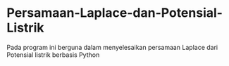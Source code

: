 # Persamaan-Laplace-dan-Potensial-Listrik
Pada program ini berguna dalam menyelesaikan persamaan Laplace dari Potensial listrik berbasis Python
